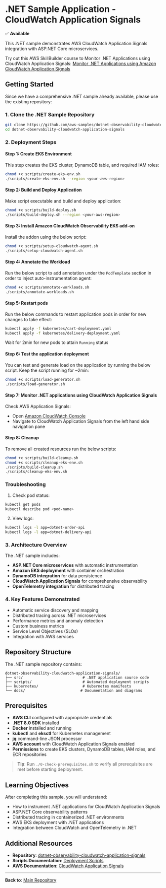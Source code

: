 # .NET Sample Application - CloudWatch Application Signals

✅ **Available**

This .NET sample demonstrates AWS CloudWatch Application Signals integration with ASP.NET Core microservices.

Try out this AWS SkillBuilder course to Monitor .NET Applications using CloudWatch Application Signals: [Monitor .NET Applications using Amazon CloudWatch Application Signals](https://skillbuilder.aws/learn/255DDEDPV5/monitor-net-applications-using-amazon-cloudwatch-application-signals/1WZ1NT16HJ)

## Getting Started

Since we have a comprehensive .NET sample already available, please use the existing repository:

### 1. Clone the .NET Sample Repository

```bash
git clone https://github.com/aws-samples/dotnet-observability-cloudwatch-application-signals.git
cd dotnet-observability-cloudwatch-application-signals
```

### 2. Deployment Steps

#### Step 1: Create EKS Environment

This step creates the EKS cluster, DynamoDB table, and required IAM roles:

```bash
chmod +x scripts/create-eks-env.sh
./scripts/create-eks-env.sh --region <your-aws-region>
```

#### Step 2: Build and Deploy Application

Make script executable and build and deploy application:

```bash
chmod +x scripts/build-deploy.sh
./scripts/build-deploy.sh --region <your-aws-region>
```

#### Step 3: Install Amazon CloudWatch Observability EKS add-on

Install the addon using the below script:

```bash
chmod +x scripts/setup-cloudwatch-agent.sh
./scripts/setup-cloudwatch-agent.sh
```

#### Step 4: Annotate the Workload

Run the below script to add annotation under the `PodTemplate` section in order to inject auto-instrumentation agent:

```bash
chmod +x scripts/annotate-workloads.sh
./scripts/annotate-workloads.sh
```

#### Step 5: Restart pods

Run the below commands to restart application pods in order for new changes to take effect:

```bash
kubectl apply -f kubernetes/cart-deployment.yaml 
kubectl apply -f kubernetes/delivery-deployment.yaml 
```

Wait for 2min for new pods to attain `Running` status

#### Step 6: Test the application deployment

You can test and generate load on the application by running the below script. Keep the script running for ~2min:

```bash
chmod +x scripts/load-generator.sh
./scripts/load-generator.sh 
```

#### Step 7: Monitor .NET applications using CloudWatch Application Signals

Check AWS Application Signals:

- Open [Amazon CloudWatch Console](https://console.aws.amazon.com/cloudwatch/)
- Navigate to CloudWatch Application Signals from the left hand side navigation pane

#### Step 8: Cleanup

To remove all created resources run the below scripts:

```bash    
chmod +x scripts/build-cleanup.sh
chmod +x scripts/cleanup-eks-env.sh
./scripts/build-cleanup.sh
./scripts/cleanup-eks-env.sh
```

### Troubleshooting

1. Check pod status:
```bash
kubectl get pods
kubectl describe pod <pod-name>
```

2. View logs:
```bash
kubectl logs -l app=dotnet-order-api
kubectl logs -l app=dotnet-delivery-api
```

### 3. Architecture Overview

The .NET sample includes:

- **ASP.NET Core microservices** with automatic instrumentation
- **Amazon EKS deployment** with container orchestration
- **DynamoDB integration** for data persistence
- **CloudWatch Application Signals** for comprehensive observability
- **OpenTelemetry integration** for distributed tracing

### 4. Key Features Demonstrated

- Automatic service discovery and mapping
- Distributed tracing across .NET microservices
- Performance metrics and anomaly detection
- Custom business metrics
- Service Level Objectives (SLOs)
- Integration with AWS services

## Repository Structure

The .NET sample repository contains:

```
dotnet-observability-cloudwatch-application-signals/
├── src/                           # .NET application source code
├── scripts/                       # Automated deployment scripts
├── kubernetes/                    # Kubernetes manifests
└── docs/                         # Documentation and diagrams
```

## Prerequisites

- **AWS CLI** configured with appropriate credentials
- **.NET 8.0 SDK** installed
- **Docker** installed and running
- **kubectl** and **eksctl** for Kubernetes management
- **jq** command-line JSON processor
- **AWS account** with CloudWatch Application Signals enabled
- **Permissions** to create EKS clusters, DynamoDB tables, IAM roles, and ECR repositories

> **Tip**: Run `./0-check-prerequisites.sh` to verify all prerequisites are met before starting deployment.

## Learning Objectives

After completing this sample, you will understand:

- How to instrument .NET applications for CloudWatch Application Signals
- ASP.NET Core observability patterns
- Distributed tracing in containerized .NET environments
- AWS EKS deployment with .NET applications
- Integration between CloudWatch and OpenTelemetry in .NET

## Additional Resources

- **Repository**: [dotnet-observability-cloudwatch-application-signals](https://github.com/aws-samples/dotnet-observability-cloudwatch-application-signals)
- **Scripts Documentation**: [Deployment Scripts](https://github.com/aws-samples/dotnet-observability-cloudwatch-application-signals/tree/main/scripts)
- **AWS Documentation**: [CloudWatch Application Signals](https://docs.aws.amazon.com/AmazonCloudWatch/latest/monitoring/CloudWatch-Application-Signals.html)

---

**Back to**: [Main Repository](../README.md)